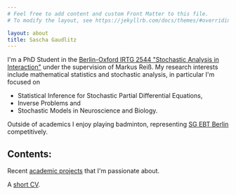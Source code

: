 ```yaml
---
# Feel free to add content and custom Front Matter to this file.
# To modify the layout, see https://jekyllrb.com/docs/themes/#overriding-theme-defaults

layout: about
title: Sascha Gaudlitz
---
```




I'm a PhD Student in the [Berlin-Oxford IRTG 2544 "Stochastic Analysis in Interaction"](https://www3.math.tu-berlin.de/stoch/IRTG/) under the supervision of Markus Reiß. My research interests include mathematical statistics and stochastic analysis, in particular I'm focused on
+ Statistical Inference for Stochastic Partial Differential Equations,
+ Inverse Problems and
+ Stochastic Models in Neuroscience and Biology.

Outside of academics I enjoy playing badminton, representing [SG EBT Berlin](https://ebt-badminton.de/wordpress/) competitively.

## Contents:

Recent [academic projects](/research/) that I'm passionate about.

A [short CV](/shortcv/).
